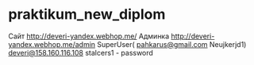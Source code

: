 # praktikum_new_diplom
Сайт http://deveri-yandex.webhop.me/ 
Админка http://deveri-yandex.webhop.me/admin
SuperUser(
pahkarus@gmail.com
Neujkerjd1)
deveri@158.160.116.108
stalcers1  - password
